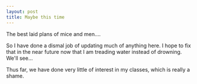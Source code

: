 ```yaml
---
layout: post
title: Maybe this time
---
```


The best laid plans of mice and men....

So I have done a dismal job of updating much of anything here. I hope to fix that in the near future now that I am treading water instead of drowning. We'll see...

Thus far, we have done very little of interest in my classes, which is really a shame. 
